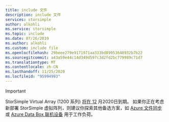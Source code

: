 ```yaml
---
title: include 文件
description: include 文件
services: storsimple
author: alkohli
ms.service: storsimple
ms.topic: include
ms.date: 07/26/2019
ms.author: alkohli
ms.custom: include file
ms.openlocfilehash: 29beee279e9171971aa333bd89953648932b7b22
ms.sourcegitcommit: a43a59e44c14d349d597c3d2fd2bc779989c71d7
ms.translationtype: MT
ms.contentlocale: zh-CN
ms.lasthandoff: 11/25/2020
ms.locfileid: "95994993"
---
```

> [!IMPORTANT]
> StorSimple Virtual Array (1200 系列) [将在 12](https://support.microsoft.com/lifecycle/search?alpha=Azure%20StorSimple%201200%20Series) 月2020日到期。 如果你正在考虑新部署 StorSimple 虚拟阵列，则建议你探索其他备选方案，如 [Azure 文件同步](../articles/storage/files/storage-sync-files-deployment-guide.md) 或 [Azure Data Box 联机设备](../articles/databox-online/index.yml) 用于工作负荷。